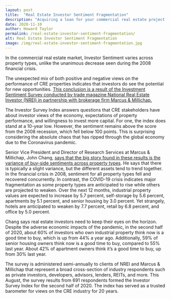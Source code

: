 ```yaml
---
layout: post
title:  "Real Estate Investor Sentiment Fragmentation"
description: "Acquiring a loan for your commercial real estate project can be a complicated process. Even the veteran developers with decades in the industry can sometimes struggle navigating the market."
date: 2020-11-10
author: Howard Taylor
permalink: /real-estate-investor-sentiment-fragmentation/
alt: Real Estate Investor Sentiment Fragmentation
image: /img/real-estate-investor-sentiment-fragmentation.jpg
---
```



In the commercial real estate market, Investor Sentiment varies across property types, unlike the unanimous decrease seen during the 2008 financial crisis.

The unexpected mix of both positive and negative views on the performance of CRE properties indicates that investors do see the potential for new opportunities. [This conclusion is a result of the Investment Sentiment Survey conducted by trade magazine National Real Estate Investor (NREI) in partnership with brokerage firm Marcus & Millichap.](https://www.nreionline.com/real-estate-investors-adopt-divergent-strategies-amid-uncertainty)<!--more-->

The Investor Survey Index answers questions that CRE stakeholders have about investor views of the economy, expectations of property performance, and willingness to invest more capital. For one, the index does stand at a 10-year low. However, the sentiment remains above the score from the 2008 recession, which fell below 100 points. This is surprising considering the absolute chaos that has ripped through the global economy due to the Coronavirus pandemic.

Senior Vice President and Director of Research Services at Marcus & Millichap, John Chang, [says that the big story found in these results is the variance of buy-side sentiments across property types](https://www.marcusmillichap.com/research/videos/investor-sentiment-survey-results-suggests-risings-activity). He says that there is typically a slight variance, but the different assets tend to trend together. In the financial crisis in 2008, sentiment for all property types fell and recovered concurrently. In contrast, the COVID-19 crisis indicates major fragmentation as some property types are anticipated to rise while others are projected to weaken. Over the next 12 months, industrial property values are expected to increase by 5.7 percent, self-storage by 5.6 percent, apartments by 5.1 percent, and senior housing by 3.0 percent. Yet strangely, hotels are anticipated to weaken by 7.7 percent, retail by 6.8 percent, and office by 5.0 percent.

Chang says real estate investors need to keep their eyes on the horizon. Despite the adverse economic impacts of the pandemic, in the second half of 2020, about 60% of investors who own industrial property think now is a good time to buy, which is up from 44% a year ago. Additionally, 59% of senior housing owners think now is a good time to buy, compared to 55% last year. About 42% of apartment owners think it’s a good time to buy, up from 30% last year.

The survey is administered semi-annually to clients of NREI and Marcus & Millichap that represent a broad cross-section of industry respondents such as private investors, developers, advisors, lenders, REITs, and more. This August, the survey results from 691 respondents formed the Investor Survey Index for the second half of 2020. The index has served as a trusted barometer for views on the CRE industry for 20 years.

